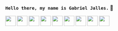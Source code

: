 ### `Hello there, my name is Gabriel Jalles.` :star2:
<link rel="stylesheet" href="https://cdn.jsdelivr.net/gh/devicons/devicon@v2.15.1/devicon.min.css">

<div align="left">  
  <img height="33em" src="https://cdn.jsdelivr.net/gh/devicons/devicon/icons/git/git-original.svg" />
  <img height="33em" src="https://cdn.jsdelivr.net/gh/devicons/devicon/icons/express/express-original.svg" />
  <img height="33em" src="https://cdn.jsdelivr.net/gh/devicons/devicon/icons/javascript/javascript-original.svg" />
  <img height="33em" src="https://cdn.jsdelivr.net/gh/devicons/devicon/icons/typescript/typescript-original.svg" />
  <img height="33em" src="https://cdn.jsdelivr.net/gh/devicons/devicon/icons/react/react-original.svg" />
  <img height="33em" src="https://cdn.jsdelivr.net/gh/devicons/devicon/icons/bootstrap/bootstrap-original.svg" />
  <img height="33em" src="https://cdn.jsdelivr.net/gh/devicons/devicon/icons/html5/html5-original-wordmark.svg" />
  <img height="33em" src="https://cdn.jsdelivr.net/gh/devicons/devicon/icons/css3/css3-original-wordmark.svg" />
  <img height="33em" src="https://cdn.jsdelivr.net/gh/devicons/devicon/icons/python/python-original.svg" /> 
</div>
<!--
**gabrieljalles/gabrieljalles** is a ✨ _special_ ✨ repository because its `README.md` (this file) appears on your GitHub profile.

Here are some ideas to get you started:

- 🔭 I’m currently working on ...
- 🌱 I’m currently learning ...
- 👯 I’m looking to collaborate on ...
- 🤔 I’m looking for help with ...
- 💬 Ask me about ...
- 📫 How to reach me: ...
- 😄 Pronouns: ...
- ⚡ Fun fact: ...
-->
